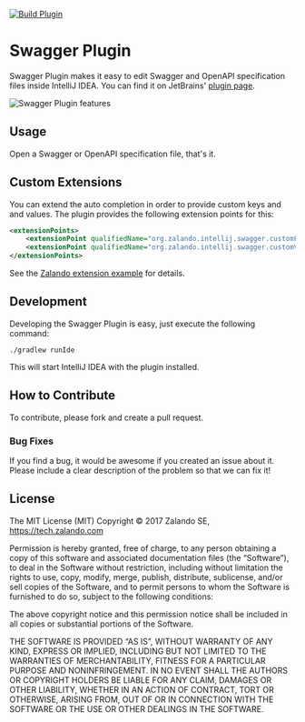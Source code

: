 [![Build Plugin](https://github.com/zalando/intellij-swagger/actions/workflows/build.yml/badge.svg)](https://github.com/zalando/intellij-swagger/actions/workflows/build.yml)

# Swagger Plugin
Swagger Plugin makes it easy to edit Swagger and OpenAPI specification files inside IntelliJ IDEA. You can find it on JetBrains' [plugin page](https://plugins.jetbrains.com/plugin/8347).

![Swagger Plugin features](https://github.com/zalando/intellij-swagger/blob/master/docs/features.gif?raw=true)

## Usage

Open a Swagger or OpenAPI specification file, that's it.

## Custom Extensions

You can extend the auto completion in order to provide custom keys and and values. The plugin provides the following extension points for this:

```xml
<extensionPoints>
    <extensionPoint qualifiedName="org.zalando.intellij.swagger.customFieldFactory" interface="org.zalando.intellij.swagger.extensions.completion.swagger.SwaggerCustomFieldCompletionFactory"/>
    <extensionPoint qualifiedName="org.zalando.intellij.swagger.customValueFactory" interface="org.zalando.intellij.swagger.extensions.completion.swagger.SwaggerCustomValueCompletionFactory"/>
</extensionPoints>
```

See the [Zalando extension example](https://github.com/zalando/intellij-swagger/blob/master/examples/extensions-zalando) for details.

## Development

Developing the Swagger Plugin is easy, just execute the following command:

```./gradlew runIde```

This will start IntelliJ IDEA with the plugin installed.

## How to Contribute
To contribute, please fork and create a pull request.

### Bug Fixes
If you find a bug, it would be awesome if you created an issue about it. Please include a clear description of the problem so that we can fix it!

## License
The MIT License (MIT) Copyright © 2017 Zalando SE, https://tech.zalando.com

Permission is hereby granted, free of charge, to any person obtaining a copy of this software and associated documentation files (the “Software”), to deal in the Software without restriction, including without limitation the rights to use, copy, modify, merge, publish, distribute, sublicense, and/or sell copies of the Software, and to permit persons to whom the Software is furnished to do so, subject to the following conditions:

The above copyright notice and this permission notice shall be included in all copies or substantial portions of the Software.

THE SOFTWARE IS PROVIDED “AS IS”, WITHOUT WARRANTY OF ANY KIND, EXPRESS OR IMPLIED, INCLUDING BUT NOT LIMITED TO THE WARRANTIES OF MERCHANTABILITY, FITNESS FOR A PARTICULAR PURPOSE AND NONINFRINGEMENT. IN NO EVENT SHALL THE AUTHORS OR COPYRIGHT HOLDERS BE LIABLE FOR ANY CLAIM, DAMAGES OR OTHER LIABILITY, WHETHER IN AN ACTION OF CONTRACT, TORT OR OTHERWISE, ARISING FROM, OUT OF OR IN CONNECTION WITH THE SOFTWARE OR THE USE OR OTHER DEALINGS IN THE SOFTWARE.
